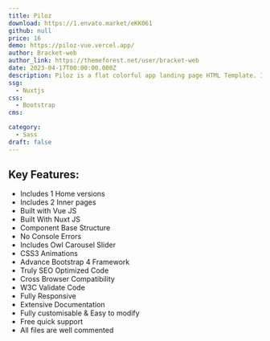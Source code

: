 ```yaml
---
title: Piloz
download: https://1.envato.market/eKK061
github: null
price: 16
demo: https://piloz-vue.vercel.app/
author: Bracket-web
author_link: https://themeforest.net/user/bracket-web
date: 2023-04-17T00:00:00.000Z
description: Piloz is a flat colorful app landing page HTML Template. It is specially designed for any kind of mobile app, software, sass, startup, marketing, one page and other online businesses.
ssg:
  - Nuxtjs
css:
  - Bootstrap
cms:

category:
  - Sass
draft: false
---
```


## Key Features:

- Includes 1 Home versions
- Includes 2 Inner pages
- Built with Vue JS
- Built With Nuxt JS
- Component Base Structure
- No Console Errors
- Includes Owl Carousel Slider
- CSS3 Animations
- Advance Bootstrap 4 Framework
- Truly SEO Optimized Code
- Cross Browser Compatibility
- W3C Validate Code
- Fully Responsive
- Extensive Documentation
- Fully customisable & Easy to modify
- Free quick support
- All files are well commented
